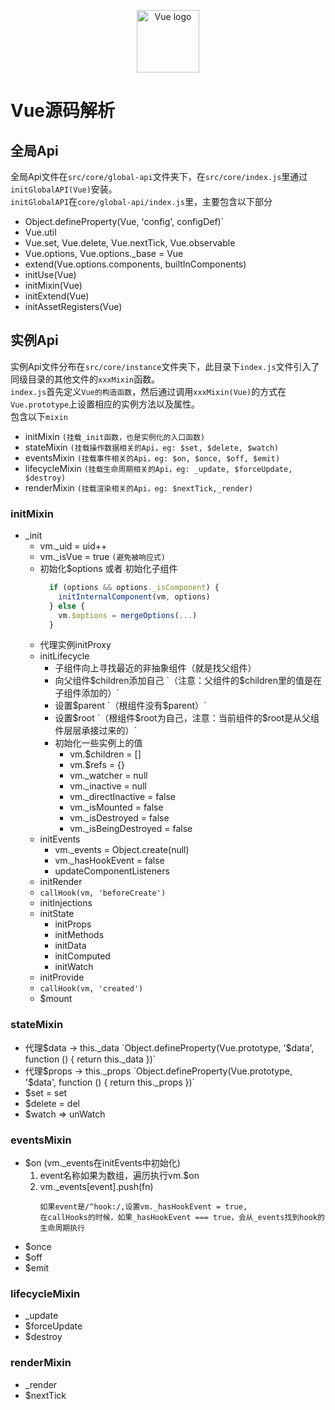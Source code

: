 <p align="center"><a href="https://vuejs.org" target="_blank" rel="noopener noreferrer"><img width="100" src="https://vuejs.org/images/logo.png" alt="Vue logo"></a></p>

# <span onclick="function(){ document.body.append('llll')}">Vue源码解析</span>
 
## 全局Api 
全局Api文件在`src/core/global-api`文件夹下，在`src/core/index.js`里通过`initGlobalAPI(Vue)`安装。<br>
`initGlobalAPI`在`core/global-api/index.js`里，主要包含以下部分
  - Object.defineProperty(Vue, 'config', configDef)`
  - Vue.util
  - Vue.set, Vue.delete, Vue.nextTick, Vue.observable
  - Vue.options, Vue.options._base = Vue
  - extend(Vue.options.components, builtInComponents)
  - initUse(Vue)
  - initMixin(Vue)
  - initExtend(Vue)
  - initAssetRegisters(Vue)


## 实例Api
实例Api文件分布在`src/core/instance`文件夹下，此目录下`index.js`文件引入了同级目录的其他文件的`xxxMixin`函数。<br>
`index.js`首先定义`Vue的构造函数`，然后通过调用`xxxMixin(Vue)`的方式在`Vue.prototype`上设置相应的实例方法以及属性。<br>
包含以下`mixin`
- initMixin `(挂载_init函数，也是实例化的入口函数)`
- stateMixin `(挂载操作数据相关的Api，eg: $set, $delete, $watch)`
- eventsMixin `(挂载事件相关的Api，eg: $on, $once, $off, $emit)`
- lifecycleMixin `(挂载生命周期相关的Api，eg: _update, $forceUpdate, $destroy)`
- renderMixin `(挂载渲染相关的Api，eg: $nextTick,_render)`

### initMixin
- _init
  - vm._uid = uid++
  - vm._isVue = true `(避免被响应式)`
  - 初始化$options 或者 初始化子组件
    ```javascript
      if (options && options._isComponent) {
        initInternalComponent(vm, options)
      } else {
        vm.$options = mergeOptions(...)
      }
    ```
  - 代理实例initProxy
  - initLifecycle
    - 子组件向上寻找最近的非抽象组件（就是找父组件）
    - 向父组件$children添加自己 `（注意：父组件的$children里的值是在子组件添加的）`
    - 设置$parent `（根组件没有$parent）`
    - 设置$root `（根组件$root为自己，注意：当前组件的$root是从父组件层层承接过来的）`
    - 初始化一些实例上的值
      - vm.$children = []
      - vm.$refs = {}
      - vm._watcher = null
      - vm._inactive = null
      - vm._directInactive = false
      - vm._isMounted = false
      - vm._isDestroyed = false
      - vm._isBeingDestroyed = false
  - initEvents
    - vm._events = Object.create(null)
    - vm._hasHookEvent = false
    - updateComponentListeners
  - initRender
  - `callHook(vm, 'beforeCreate')`
  - initInjections
  - initState
    - initProps
    - initMethods
    - initData
    - initComputed
    - initWatch
  - initProvide
  - `callHook(vm, 'created')`
  - $mount

### stateMixin
- 代理$data -> this._data  
  `Object.defineProperty(Vue.prototype, '$data', function () { return this._data })`
- 代理$props -> this._props  
  `Object.defineProperty(Vue.prototype, '$data', function () { return this._props })`
- $set = set
- $delete = del
- $watch => unWatch

### eventsMixin 
- $on (vm._events在initEvents中初始化)
  1. event名称如果为数组，遍历执行vm.$on
  2. vm._events\[event\].push(fn)
      ```
      如果event是/^hook:/,设置vm._hasHookEvent = true,
      在callHooks的时候，如果_hasHookEvent === true，会从_events找到hook的生命周期执行
      ```
- $once
- $off
- $emit

### lifecycleMixin
- _update
- $forceUpdate
- $destroy
### renderMixin
- _render
- $nextTick

<script>
var readme = document.getElementById('readme')
if (readme) {
  readme.addEventListener('click', function(e) {
    if (e.target.tagName === 'LI') {
      if (var ul = e.target.querySelector('ul')) {
        if (ul.style.display === '' || ul.style.display === 'none') {
          ul.style.display = 'block';
        } else {
          ul.style.display = 'none';
        }
      }
    }
  })
}
</script>
 
